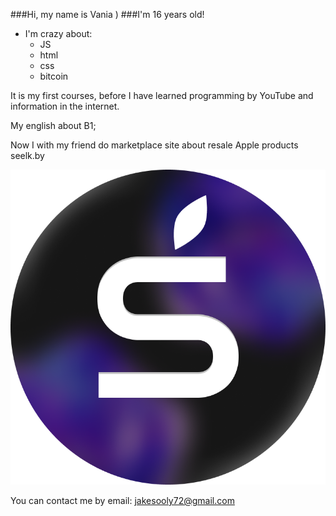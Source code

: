 ###Hi, my name is Vania )
###I'm 16 years old!
* I'm crazy about:
    - JS
    - html
    - css
    - bitcoin

It is my first courses, before I have learned programming by YouTube and information in the internet.

My english about B1;

Now I with my friend do marketplace site about resale Apple products seelk.by

[![link to site](seelk.png)](seelk.by)

You can contact me by email:
jakesooly72@gmail.com